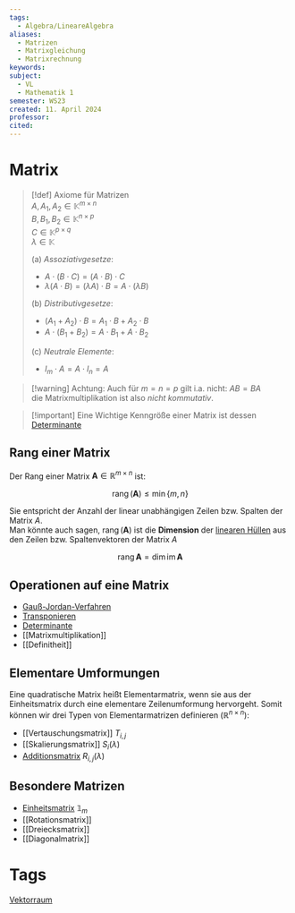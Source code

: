 ```yaml
---
tags:
  - Algebra/LineareAlgebra
aliases:
  - Matrizen
  - Matrixgleichung
  - Matrixrechnung
keywords: 
subject:
  - VL
  - Mathematik 1
semester: WS23
created: 11. April 2024
professor: 
cited:
---
```

 

# Matrix

> [!def] Axiome für Matrizen  
> $A,A_{1}, A_{2}\in \mathbb{K}^{m\times n}$  
> $B,B_{1}, B_{2}\in \mathbb{K}^{n\times p}$  
> $C\in \mathbb{K}^{p\times q}$  
> $\lambda \in \mathbb{K}$
> 
> (a) *Assoziativgesetze*: 
> 
> - $A \cdot(B \cdot C)=(A \cdot B) \cdot C$ 
> - $\lambda(A \cdot B)=(\lambda A) \cdot B=A \cdot(\lambda B)$  
> 
> (b) *Distributivgesetze*:
> 
> - $(A_1+A_2) \cdot B=A_1 \cdot B+A_2 \cdot B$ 
> - $A \cdot(B_1+B_2)=A \cdot B_1+A \cdot B_2$  
> 
> (c) *Neutrale Elemente*:
>
> - $I_m \cdot A=A \cdot I_n=A$

> [!warning] Achtung: Auch für $m=n=p$ gilt i.a. nicht: $A B=B A$  
> die Matrixmultiplikation ist also *nicht kommutativ*.


> [!important] Eine Wichtige Kenngröße einer Matrix ist dessen [Determinante](Determinante.md)

## Rang einer Matrix

 Der Rang einer Matrix $\mathbf{A}\in\mathbb{R}^{m\times n}$ ist:
 
 $$\operatorname{rang}(\mathbf{A}) \leq \min\{m,n\}$$

Sie entspricht der Anzahl der linear unabhängigen Zeilen bzw. Spalten der Matrix $A$.  
Man könnte auch sagen, $\operatorname{rang}(\mathbf{A})$ ist die **Dimension** der [linearen Hüllen](../{MOC}%20Lineare%20Algebra.md) aus den Zeilen bzw. Spaltenvektoren der Matrix $A$

$$
\operatorname{rang}\mathbf{A}=\dim\operatorname{im}\mathbf{A}
$$

## Operationen auf eine Matrix

- [Gauß-Jordan-Verfahren](Gauß-Jordan-Verfahren.md)  
- [Transponieren](Transponieren.md)  
- [Determinante](Determinante.md)  
- [[Matrixmultiplikation]]
- [[Definitheit]]

## Elementare Umformungen

Eine quadratische Matrix heißt Elementarmatrix, wenn sie aus der Einheitsmatrix durch eine elementare Zeilenumformung hervorgeht. Somit können wir drei Typen von Elementarmatrizen definieren ($\mathbb{R}^{n\times n}$):

- [[Vertauschungsmatrix]] $T_{i, j}$
- [[Skalierungsmatrix]] $S_i(\lambda)$
- [Additionsmatrix](Additionsmatrix.md) $R_{i, j}(\lambda)$

## Besondere Matrizen

- [Einheitsmatrix](Einheitsmatrix.md) $\mathbb{1}_{m}$ 
- [[Rotationsmatrix]] 
- [[Dreiecksmatrix]] 
- [[Diagonalmatrix]]

# Tags

[Vektorraum](Vektorraum.md)